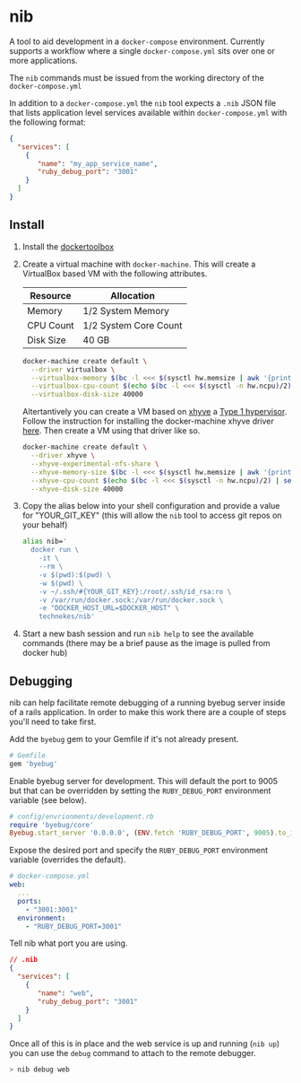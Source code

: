 # nib

A tool to aid development in a `docker-compose` environment. Currently supports a workflow where a single `docker-compose.yml` sits over one or more applications.

The `nib` commands must be issued from the working directory of the `docker-compose.yml`

In addition to a `docker-compose.yml` the `nib` tool expects a `.nib` JSON file that lists application level services available within `docker-compose.yml` with the following format:

```json
{
  "services": [
    {
       "name": "my_app_service_name",
       "ruby_debug_port": "3001"
    }
  ]
}
```

## Install

1. Install the [dockertoolbox](https://www.docker.com/docker-toolbox)
1. Create a virtual machine with `docker-machine`. This will create a VirtualBox based VM with the following attributes.

    | Resource  | Allocation            |
    |-----------|-----------------------|
    | Memory    | 1/2 System Memory     |
    | CPU Count | 1/2 System Core Count |
    | Disk Size | 40 GB                 |

    ```bash
    docker-machine create default \
      --driver virtualbox \
      --virtualbox-memory $(bc -l <<< $(sysctl hw.memsize | awk '{print $2}')/2/1024/1024 | sed "s/\..*$//") \
      --virtualbox-cpu-count $(echo $(bc -l <<< $(sysctl -n hw.ncpu)/2) | sed "s/\..*$//") \
      --virtualbox-disk-size 40000
    ```

    Altertantively you can create a VM based on [xhyve](https://github.com/mist64/xhyve) a [Type 1 hypervisor](https://allysonjulian.com/setting-up-docker-with-xhyve/#creatingthexhyvedockermachine). Follow the instruction for installing the docker-machine xhyve driver [here](https://github.com/zchee/docker-machine-driver-xhyve#install). Then create a VM using that driver like so.

    ```bash
    docker-machine create default \
      --driver xhyve \
      --xhyve-experimental-nfs-share \
      --xhyve-memory-size $(bc -l <<< $(sysctl hw.memsize | awk '{print $2}')/2/1024/1024 | sed "s/\..*$//") \
      --xhyve-cpu-count $(echo $(bc -l <<< $(sysctl -n hw.ncpu)/2) | sed "s/\..*$//") \
      --xhyve-disk-size 40000

    ```

1. Copy the alias below into your shell configuration and provide a value for "YOUR_GIT_KEY" (this will allow the `nib` tool to access git repos on your behalf)

    ```bash
    alias nib='
      docker run \
        -it \
        --rm \
        -v $(pwd):$(pwd) \
        -w $(pwd) \
        -v ~/.ssh/#{YOUR_GIT_KEY}:/root/.ssh/id_rsa:ro \
        -v /var/run/docker.sock:/var/run/docker.sock \
        -e "DOCKER_HOST_URL=$DOCKER_HOST" \
        technekes/nib'
    ```

1. Start a new bash session and run `nib help` to see the available commands (there may be a brief pause as the image is pulled from docker hub)

## Debugging

nib can help facilitate remote debugging of a running byebug server inside of a rails application. In order to make this work there are a couple of steps you'll need to take first.

Add the `byebug` gem to your Gemfile if it's not already present.

```ruby
# Gemfile
gem 'byebug'
```

Enable byebug server for development. This will default the port to 9005 but that can be overridden by setting the `RUBY_DEBUG_PORT` environment variable (see below).

```ruby
# config/envrionments/development.rb
require 'byebug/core'
Byebug.start_server '0.0.0.0', (ENV.fetch 'RUBY_DEBUG_PORT', 9005).to_i
```

Expose the desired port and specify the `RUBY_DEBUG_PORT` environment variable (overrides the default).

```yml
# docker-compose.yml
web:
  ...
  ports:
    - "3001:3001"
  environment:
    - "RUBY_DEBUG_PORT=3001"
```

Tell nib what port you are using.

```json
// .nib
{
  "services": [
    {
       "name": "web",
       "ruby_debug_port": "3001"
    }
  ]
}
```

Once all of this is in place and the web service is up and running (`nib up`) you can use the `debug` command to attach to the remote debugger.

```sh
> nib debug web
```
